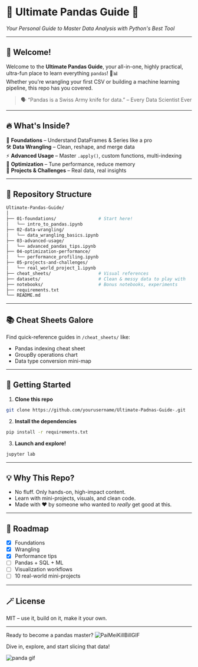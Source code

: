 
# 🐼 Ultimate Pandas Guide 🧠  
*Your Personal Guide to Master Data Analysis with Python's Best Tool*

---

## 🚀 Welcome!

Welcome to the **Ultimate Pandas Guide**, your all-in-one, highly practical, ultra-fun place to learn everything `pandas`! 🧪📊  
Whether you're wrangling your first CSV or building a machine learning pipeline, this repo has you covered.

> 🗣️ “Pandas is a Swiss Army knife for data.” – Every Data Scientist Ever

---

## 🔥 What's Inside?

🧱 **Foundations** – Understand DataFrames & Series like a pro  
🛠 **Data Wrangling** – Clean, reshape, and merge data  
⚡ **Advanced Usage** – Master `.apply()`, custom functions, multi-indexing  
🧠 **Optimization** – Tune performance, reduce memory  
🎯 **Projects & Challenges** – Real data, real insights

---

## 📁 Repository Structure

```bash
Ultimate-Pandas-Guide/
│
├── 01-foundations/                # Start here!
│   └── intro_to_pandas.ipynb
├── 02-data-wrangling/
│   └── data_wrangling_basics.ipynb
├── 03-advanced-usage/
│   └── advanced_pandas_tips.ipynb
├── 04-optimization-performance/
│   └── performance_profiling.ipynb
├── 05-projects-and-challenges/
│   └── real_world_project_1.ipynb
├── cheat_sheets/                  # Visual references
├── datasets/                      # Clean & messy data to play with
├── notebooks/                     # Bonus notebooks, experiments
├── requirements.txt
└── README.md
```

---

## 📚 Cheat Sheets Galore

Find quick-reference guides in `/cheat_sheets/` like:
- Pandas indexing cheat sheet
- GroupBy operations chart
- Data type conversion mini-map

---

## 🧪 Getting Started

1. **Clone this repo**  
```bash
git clone https://github.com/yourusername/Ultimate-Padnas-Guide-.git
```

2. **Install the dependencies**  
```bash
pip install -r requirements.txt
```

3. **Launch and explore!**  
```bash
jupyter lab
```

---

## 💡 Why This Repo?

- No fluff. Only hands-on, high-impact content.
- Learn with mini-projects, visuals, and clean code.
- Made with ❤️ by someone who wanted to *really* get good at this.

---

## 🔭 Roadmap

- [x] Foundations
- [x] Wrangling
- [x] Performance tips
- [ ] Pandas + SQL + ML
- [ ] Visualization workflows
- [ ] 10 real-world mini-projects

---

## 🪄 License

MIT – use it, build on it, make it your own.

---

Ready to become a pandas master?  ![PaiMeiKillBillGIF](https://github.com/user-attachments/assets/6d4bf417-fcaf-4676-a11c-09c1a6c8d7f1)

Dive in, explore, and start slicing that data!

![panda gif](https://media.giphy.com/media/3oriO0OEd9QIDdllqo/giphy.gif)
